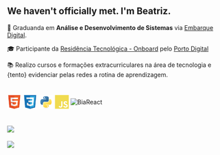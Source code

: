 ## We haven't officially met. I'm Beatriz.

🧩 Graduanda em **Análise e Desenvolvimento de Sistemas** via [Embarque Digital](https://www.portodigital.org/paginas-institucionais/pessoas/formacao?item=Embarque%20Digital#EmbarqueDigital).

🎓 Participante da [Residência Tecnológica - Onboard](https://residencia.portodigital.org/) pelo [Porto Digital](https://www.portodigital.org/noticias/conheca-o-porto-digital-o-maior-parque-tecnologico-urbano-e-aberto-do-brasil)

📚 Realizo cursos e formações extracurriculares na área de tecnologia e {tento} evidenciar pelas redes a rotina de aprendizagem.

#

<div style="display: inline-block">
  <img align="center" alt="BiaHTML" height="33" width="33" src="https://raw.githubusercontent.com/devicons/devicon/master/icons/html5/html5-original.svg">
  <img align="center" alt="BiaCSS" height="33" width="33" src="https://raw.githubusercontent.com/devicons/devicon/master/icons/css3/css3-original.svg">
  <img align="center" alt="BiaPython" height="33" width="33" src="https://raw.githubusercontent.com/devicons/devicon/master/icons/python/python-original.svg">
  <img align="center" alt="BiaJS" height="33" width="33" src="https://raw.githubusercontent.com/devicons/devicon/master/icons/javascript/javascript-plain.svg">
  <img align="center" alt="BiaReact" height="33" width="33" src="https://cdn.jsdelivr.net/gh/devicons/devicon@latest/icons/react/react-original.svg">
  
</div>

#
  
   <div>
     <a href="https://www.linkedin.com/in/anabeatrizbl/" target="_blank"> <img src="https://img.shields.io/badge/-LinkedIn-%230077B5?style=for-the-badge&logo=linkedin&logoColor=white" target="_blank"></a> 
  
</div>


<div>
  <br>
    <a href="https://github.com/ctrlbeatriz"/>
    <img height="150"  src="https://github-readme-stats.vercel.app/api/top-langs/?username=ctrlbeatriz&layout=compact"
    </div>

  
